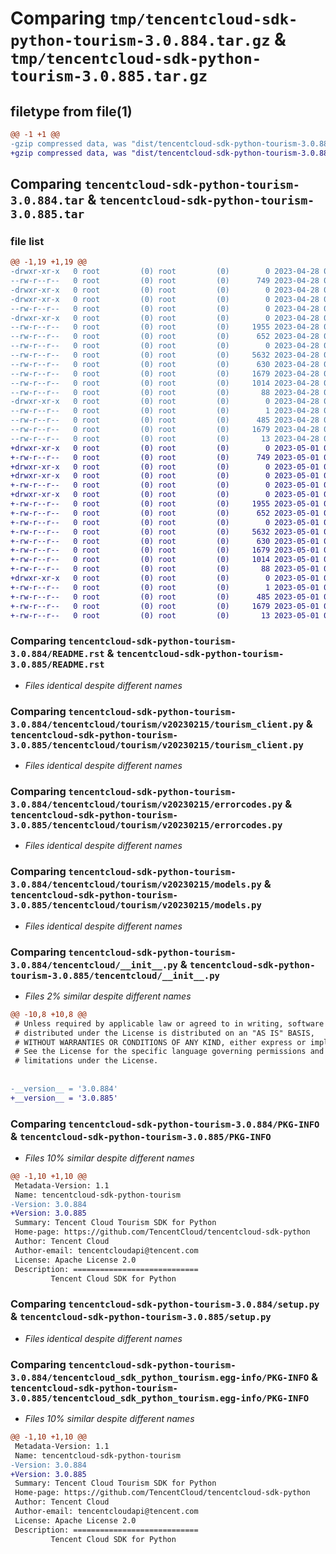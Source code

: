 # Comparing `tmp/tencentcloud-sdk-python-tourism-3.0.884.tar.gz` & `tmp/tencentcloud-sdk-python-tourism-3.0.885.tar.gz`

## filetype from file(1)

```diff
@@ -1 +1 @@
-gzip compressed data, was "dist/tencentcloud-sdk-python-tourism-3.0.884.tar", last modified: Fri Apr 28 02:45:54 2023, max compression
+gzip compressed data, was "dist/tencentcloud-sdk-python-tourism-3.0.885.tar", last modified: Mon May  1 00:57:38 2023, max compression
```

## Comparing `tencentcloud-sdk-python-tourism-3.0.884.tar` & `tencentcloud-sdk-python-tourism-3.0.885.tar`

### file list

```diff
@@ -1,19 +1,19 @@
-drwxr-xr-x   0 root         (0) root         (0)        0 2023-04-28 02:45:54.000000 tencentcloud-sdk-python-tourism-3.0.884/
--rw-r--r--   0 root         (0) root         (0)      749 2023-04-28 02:45:54.000000 tencentcloud-sdk-python-tourism-3.0.884/README.rst
-drwxr-xr-x   0 root         (0) root         (0)        0 2023-04-28 02:45:54.000000 tencentcloud-sdk-python-tourism-3.0.884/tencentcloud/
-drwxr-xr-x   0 root         (0) root         (0)        0 2023-04-28 02:45:54.000000 tencentcloud-sdk-python-tourism-3.0.884/tencentcloud/tourism/
--rw-r--r--   0 root         (0) root         (0)        0 2023-04-28 02:45:54.000000 tencentcloud-sdk-python-tourism-3.0.884/tencentcloud/tourism/__init__.py
-drwxr-xr-x   0 root         (0) root         (0)        0 2023-04-28 02:45:54.000000 tencentcloud-sdk-python-tourism-3.0.884/tencentcloud/tourism/v20230215/
--rw-r--r--   0 root         (0) root         (0)     1955 2023-04-28 02:45:54.000000 tencentcloud-sdk-python-tourism-3.0.884/tencentcloud/tourism/v20230215/tourism_client.py
--rw-r--r--   0 root         (0) root         (0)      652 2023-04-28 02:45:54.000000 tencentcloud-sdk-python-tourism-3.0.884/tencentcloud/tourism/v20230215/errorcodes.py
--rw-r--r--   0 root         (0) root         (0)        0 2023-04-28 02:45:54.000000 tencentcloud-sdk-python-tourism-3.0.884/tencentcloud/tourism/v20230215/__init__.py
--rw-r--r--   0 root         (0) root         (0)     5632 2023-04-28 02:45:54.000000 tencentcloud-sdk-python-tourism-3.0.884/tencentcloud/tourism/v20230215/models.py
--rw-r--r--   0 root         (0) root         (0)      630 2023-04-28 02:45:54.000000 tencentcloud-sdk-python-tourism-3.0.884/tencentcloud/__init__.py
--rw-r--r--   0 root         (0) root         (0)     1679 2023-04-28 02:45:54.000000 tencentcloud-sdk-python-tourism-3.0.884/PKG-INFO
--rw-r--r--   0 root         (0) root         (0)     1014 2023-04-28 02:45:54.000000 tencentcloud-sdk-python-tourism-3.0.884/setup.py
--rw-r--r--   0 root         (0) root         (0)       88 2023-04-28 02:45:54.000000 tencentcloud-sdk-python-tourism-3.0.884/setup.cfg
-drwxr-xr-x   0 root         (0) root         (0)        0 2023-04-28 02:45:54.000000 tencentcloud-sdk-python-tourism-3.0.884/tencentcloud_sdk_python_tourism.egg-info/
--rw-r--r--   0 root         (0) root         (0)        1 2023-04-28 02:45:54.000000 tencentcloud-sdk-python-tourism-3.0.884/tencentcloud_sdk_python_tourism.egg-info/dependency_links.txt
--rw-r--r--   0 root         (0) root         (0)      485 2023-04-28 02:45:54.000000 tencentcloud-sdk-python-tourism-3.0.884/tencentcloud_sdk_python_tourism.egg-info/SOURCES.txt
--rw-r--r--   0 root         (0) root         (0)     1679 2023-04-28 02:45:54.000000 tencentcloud-sdk-python-tourism-3.0.884/tencentcloud_sdk_python_tourism.egg-info/PKG-INFO
--rw-r--r--   0 root         (0) root         (0)       13 2023-04-28 02:45:54.000000 tencentcloud-sdk-python-tourism-3.0.884/tencentcloud_sdk_python_tourism.egg-info/top_level.txt
+drwxr-xr-x   0 root         (0) root         (0)        0 2023-05-01 00:57:38.000000 tencentcloud-sdk-python-tourism-3.0.885/
+-rw-r--r--   0 root         (0) root         (0)      749 2023-05-01 00:57:38.000000 tencentcloud-sdk-python-tourism-3.0.885/README.rst
+drwxr-xr-x   0 root         (0) root         (0)        0 2023-05-01 00:57:38.000000 tencentcloud-sdk-python-tourism-3.0.885/tencentcloud/
+drwxr-xr-x   0 root         (0) root         (0)        0 2023-05-01 00:57:38.000000 tencentcloud-sdk-python-tourism-3.0.885/tencentcloud/tourism/
+-rw-r--r--   0 root         (0) root         (0)        0 2023-05-01 00:57:38.000000 tencentcloud-sdk-python-tourism-3.0.885/tencentcloud/tourism/__init__.py
+drwxr-xr-x   0 root         (0) root         (0)        0 2023-05-01 00:57:38.000000 tencentcloud-sdk-python-tourism-3.0.885/tencentcloud/tourism/v20230215/
+-rw-r--r--   0 root         (0) root         (0)     1955 2023-05-01 00:57:38.000000 tencentcloud-sdk-python-tourism-3.0.885/tencentcloud/tourism/v20230215/tourism_client.py
+-rw-r--r--   0 root         (0) root         (0)      652 2023-05-01 00:57:38.000000 tencentcloud-sdk-python-tourism-3.0.885/tencentcloud/tourism/v20230215/errorcodes.py
+-rw-r--r--   0 root         (0) root         (0)        0 2023-05-01 00:57:38.000000 tencentcloud-sdk-python-tourism-3.0.885/tencentcloud/tourism/v20230215/__init__.py
+-rw-r--r--   0 root         (0) root         (0)     5632 2023-05-01 00:57:38.000000 tencentcloud-sdk-python-tourism-3.0.885/tencentcloud/tourism/v20230215/models.py
+-rw-r--r--   0 root         (0) root         (0)      630 2023-05-01 00:57:38.000000 tencentcloud-sdk-python-tourism-3.0.885/tencentcloud/__init__.py
+-rw-r--r--   0 root         (0) root         (0)     1679 2023-05-01 00:57:38.000000 tencentcloud-sdk-python-tourism-3.0.885/PKG-INFO
+-rw-r--r--   0 root         (0) root         (0)     1014 2023-05-01 00:57:38.000000 tencentcloud-sdk-python-tourism-3.0.885/setup.py
+-rw-r--r--   0 root         (0) root         (0)       88 2023-05-01 00:57:38.000000 tencentcloud-sdk-python-tourism-3.0.885/setup.cfg
+drwxr-xr-x   0 root         (0) root         (0)        0 2023-05-01 00:57:38.000000 tencentcloud-sdk-python-tourism-3.0.885/tencentcloud_sdk_python_tourism.egg-info/
+-rw-r--r--   0 root         (0) root         (0)        1 2023-05-01 00:57:38.000000 tencentcloud-sdk-python-tourism-3.0.885/tencentcloud_sdk_python_tourism.egg-info/dependency_links.txt
+-rw-r--r--   0 root         (0) root         (0)      485 2023-05-01 00:57:38.000000 tencentcloud-sdk-python-tourism-3.0.885/tencentcloud_sdk_python_tourism.egg-info/SOURCES.txt
+-rw-r--r--   0 root         (0) root         (0)     1679 2023-05-01 00:57:38.000000 tencentcloud-sdk-python-tourism-3.0.885/tencentcloud_sdk_python_tourism.egg-info/PKG-INFO
+-rw-r--r--   0 root         (0) root         (0)       13 2023-05-01 00:57:38.000000 tencentcloud-sdk-python-tourism-3.0.885/tencentcloud_sdk_python_tourism.egg-info/top_level.txt
```

### Comparing `tencentcloud-sdk-python-tourism-3.0.884/README.rst` & `tencentcloud-sdk-python-tourism-3.0.885/README.rst`

 * *Files identical despite different names*

### Comparing `tencentcloud-sdk-python-tourism-3.0.884/tencentcloud/tourism/v20230215/tourism_client.py` & `tencentcloud-sdk-python-tourism-3.0.885/tencentcloud/tourism/v20230215/tourism_client.py`

 * *Files identical despite different names*

### Comparing `tencentcloud-sdk-python-tourism-3.0.884/tencentcloud/tourism/v20230215/errorcodes.py` & `tencentcloud-sdk-python-tourism-3.0.885/tencentcloud/tourism/v20230215/errorcodes.py`

 * *Files identical despite different names*

### Comparing `tencentcloud-sdk-python-tourism-3.0.884/tencentcloud/tourism/v20230215/models.py` & `tencentcloud-sdk-python-tourism-3.0.885/tencentcloud/tourism/v20230215/models.py`

 * *Files identical despite different names*

### Comparing `tencentcloud-sdk-python-tourism-3.0.884/tencentcloud/__init__.py` & `tencentcloud-sdk-python-tourism-3.0.885/tencentcloud/__init__.py`

 * *Files 2% similar despite different names*

```diff
@@ -10,8 +10,8 @@
 # Unless required by applicable law or agreed to in writing, software
 # distributed under the License is distributed on an "AS IS" BASIS,
 # WITHOUT WARRANTIES OR CONDITIONS OF ANY KIND, either express or implied.
 # See the License for the specific language governing permissions and
 # limitations under the License.
 
 
-__version__ = '3.0.884'
+__version__ = '3.0.885'
```

### Comparing `tencentcloud-sdk-python-tourism-3.0.884/PKG-INFO` & `tencentcloud-sdk-python-tourism-3.0.885/PKG-INFO`

 * *Files 10% similar despite different names*

```diff
@@ -1,10 +1,10 @@
 Metadata-Version: 1.1
 Name: tencentcloud-sdk-python-tourism
-Version: 3.0.884
+Version: 3.0.885
 Summary: Tencent Cloud Tourism SDK for Python
 Home-page: https://github.com/TencentCloud/tencentcloud-sdk-python
 Author: Tencent Cloud
 Author-email: tencentcloudapi@tencent.com
 License: Apache License 2.0
 Description: ============================
         Tencent Cloud SDK for Python
```

### Comparing `tencentcloud-sdk-python-tourism-3.0.884/setup.py` & `tencentcloud-sdk-python-tourism-3.0.885/setup.py`

 * *Files identical despite different names*

### Comparing `tencentcloud-sdk-python-tourism-3.0.884/tencentcloud_sdk_python_tourism.egg-info/PKG-INFO` & `tencentcloud-sdk-python-tourism-3.0.885/tencentcloud_sdk_python_tourism.egg-info/PKG-INFO`

 * *Files 10% similar despite different names*

```diff
@@ -1,10 +1,10 @@
 Metadata-Version: 1.1
 Name: tencentcloud-sdk-python-tourism
-Version: 3.0.884
+Version: 3.0.885
 Summary: Tencent Cloud Tourism SDK for Python
 Home-page: https://github.com/TencentCloud/tencentcloud-sdk-python
 Author: Tencent Cloud
 Author-email: tencentcloudapi@tencent.com
 License: Apache License 2.0
 Description: ============================
         Tencent Cloud SDK for Python
```

